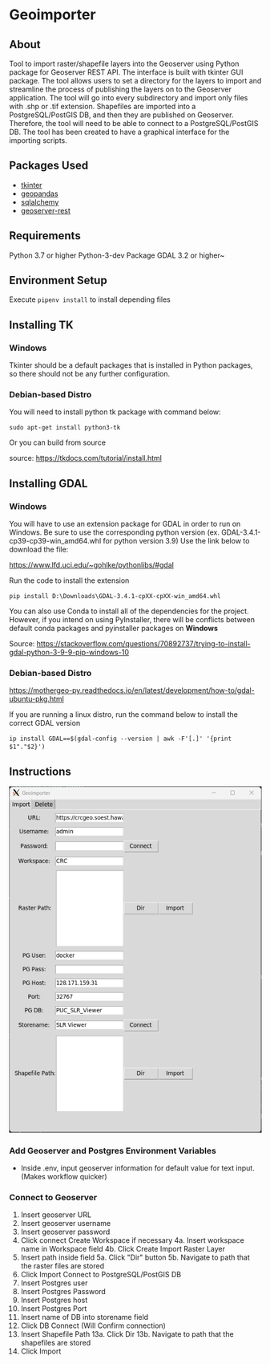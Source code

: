 # Geoimporter

## About

Tool to import raster/shapefile layers into the Geoserver using Python package for Geoserver REST API. The interface is built with
tkinter GUI package. The tool allows users to set a directory for the layers to import and streamline the process of publishing the layers
on to the Geoserver application. The tool will go into every subdirectory and import only files with .shp or .tif extension. Shapefiles
are imported into a PostgreSQL/PostGIS DB, and then they are published on Geoserver. Therefore, the tool will need to be able to connect
to a PostgreSQL/PostGIS DB. The tool has been created to have a graphical interface for the importing scripts.

## Packages Used

- [tkinter](https://docs.python.org/3/library/tkinter.html)
- [geopandas](https://geopandas.org/en/stable/index.html)
- [sqlalchemy](https://www.sqlalchemy.org)
- [geoserver-rest](https://geoserver-rest.readthedocs.io/en/latest/)

## Requirements

Python 3.7 or higher
Python-3-dev Package
GDAL 3.2 or higher~

## Environment Setup

Execute `pipenv install` to install depending files

## Installing TK

### Windows

Tkinter should be a default packages that is installed in Python packages, so there should not be any further configuration.

### Debian-based Distro

You will need to install python tk package with command below:

```
sudo apt-get install python3-tk
```

Or you can build from source

source: https://tkdocs.com/tutorial/install.html

## Installing GDAL

### Windows

You will have to use an extension package for GDAL in order to run on Windows. Be sure to use the corresponding python version (ex. GDAL-3.4.1-cp39-cp39-win_amd64.whl for python version 3.9) Use the link below to download the file:

https://www.lfd.uci.edu/~gohlke/pythonlibs/#gdal

Run the code to install the extension

```
pip install D:\Downloads\GDAL-3.4.1-cpXX-cpXX-win_amd64.whl
```

You can also use Conda to install all of the dependencies for the project. However, if you intend on using PyInstaller, there will be conflicts between default conda packages and pyinstaller packages on **Windows**

Source: https://stackoverflow.com/questions/70892737/trying-to-install-gdal-python-3-9-9-pip-windows-10

### Debian-based Distro

https://mothergeo-py.readthedocs.io/en/latest/development/how-to/gdal-ubuntu-pkg.html

If you are running a linux distro, run the command below to install the correct GDAL version

```
ip install GDAL==$(gdal-config --version | awk -F'[.]' '{print $1"."$2}')
```

## Instructions

![geoserver importer screenshot](geoimporter_screenshot.png)

### Add Geoserver and Postgres Environment Variables

- Inside .env, input geoserver information for default value for text input.(Makes workflow quicker)

### Connect to Geoserver

1. Insert geoserver URL
2. Insert geoserver username
3. Insert geoserver password
4. Click connect
   Create Workspace if necessary
   4a. Insert workspace name in Workspace field
   4b. Click Create
   Import Raster Layer
5. Insert path inside field
   5a. Click "Dir" button
   5b. Navigate to path that the raster files are stored
6. Click Import
   Connect to PostgreSQL/PostGIS DB
7. Insert Postgres user
8. Insert Postgres Password
9. Insert Postgres host
10. Insert Postgres Port
11. Insert name of DB into storename field
12. Click DB Connect (Will Confirm connection)
13. Insert Shapefile Path
    13a. Click Dir
    13b. Navigate to path that the shapefiles are stored
14. Click Import
